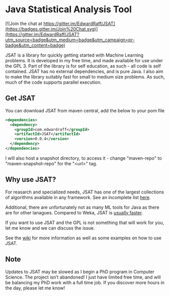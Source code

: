 # Java Statistical Analysis Tool

[![Join the chat at https://gitter.im/EdwardRaff/JSAT](https://badges.gitter.im/Join%20Chat.svg)](https://gitter.im/EdwardRaff/JSAT?utm_source=badge&utm_medium=badge&utm_campaign=pr-badge&utm_content=badge)

JSAT is a library for quickly getting started with Machine Learning problems. It is developed in my free time, and made available for use under the GPL 3. Part of the library is for self education, as such - all code is self contained. JSAT has no external dependencies, and is pure Java. I also aim to make the library suitably fast for small to medium size problems. As such, much of the code supports parallel execution.

## Get JSAT

You can download JSAT from maven central, add the below to your pom file

```xml
<dependencies>
  <dependency>
    <groupId>com.edwardraff</groupId>
    <artifactId>JSAT</artifactId>
    <version>0.0.4</version>
  </dependency>
</dependencies>
```

I will also host a snapshot directory, to access it - change "maven-repo" to "maven-snapshot-repo" for the "\<url>" tag. 

## Why use JSAT? 

For reasarch and specialized needs, JSAT has one of the largest collections of algorithms available in any framework. See an incomplete list [here](https://github.com/EdwardRaff/JSAT/wiki/Algorithms). 

Additional, there are unfortunately not as many ML tools for Java as there are for other lanagues. Compared to Weka, JSAT is [usually faster](http://jsatml.blogspot.com/2015/03/jsat-vs-weka-on-mnist.html). 

If you want to use JSAT and the GPL is not something that will work for you, let me know and we can discuss the issue.

See the [wiki](https://github.com/EdwardRaff/JSAT/wiki) for more information as well as some examples on how to use JSAT. 

## Note

Updates to JSAT may be slowed as I begin a PhD program in Computer Science. The project isn’t abandoned! I just have limited free time, and will be balancing my PhD work with a full time job. If you discover more hours in the day, please let me know!
